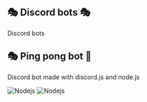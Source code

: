 🎭 Discord bots  🎭
------------------------------------------------------------
 Discord bots
 
 🎭 Ping pong bot 🎱 
 ------------------------------------------------------------
 Discord bot made with discord.js and node.js
 
![Nodejs](https://img.shields.io/badge/-Discord-black?style=flat-square&logo=Discord)
![Nodejs](https://img.shields.io/badge/-Node.js-black?style=flat-square&logo=Node.js)


